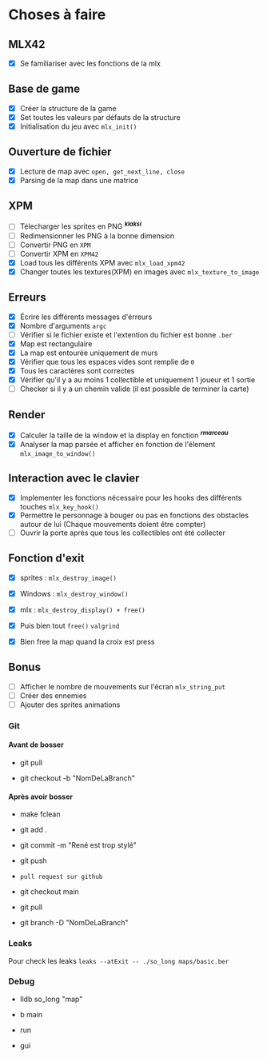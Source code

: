 # Choses à faire

## MLX42

- [x] Se familiariser avec les fonctions de la mlx 

## Base de game

- [x] Créer la structure de la game 
- [x] Set toutes les valeurs par défauts de la structure 
- [x] Initialisation du jeu avec `mlx_init()`

## Ouverture de fichier

- [x] Lecture de map avec `open, get_next_line, close`
- [x] Parsing de la map dans une matrice

## XPM

- [ ] Télecharger les sprites en PNG ***<sup>klaksi</sup>***
- [ ] Redimensionner les PNG à la bonne dimension
- [ ] Convertir PNG en `XPM`
- [ ] Convertir XPM en `XPM42`
- [x] Load tous les différents XPM avec `mlx_load_xpm42`
- [x] Changer toutes les textures(XPM) en images avec `mlx_texture_to_image`

## Erreurs

- [x] Écrire les différents messages d'érreurs
- [x] Nombre d'arguments `argc`
- [ ] Vérifier si le fichier existe et l'extention du fichier est bonne `.ber`
- [x] Map est rectangulaire
- [x] La map est entourée uniquement de murs
- [x] Vérifier que tous les espaces vides sont remplie de `0`
- [x] Tous les caractères sont correctes
- [x] Vérifier qu'il y a au moins 1 collectible et uniquement 1 joueur et 1 sortie
- [ ] Checker si il y a un chemin valide (il est possible de terminer la carte)

## Render

- [x] Calculer la taille de la window et la display en fonction ***<sup>rmarceau</sup>***
- [x] Analyser la map parsée et afficher en fonction de l'élement `mlx_image_to_window()`

## Interaction avec le clavier

- [x] Implementer les fonctions nécessaire pour les hooks des différents touches `mlx_key_hook()`
- [x] Permettre le personnage à bouger ou pas en fonctions des obstacles autour de lui (Chaque mouvements doient être compter)
- [ ] Ouvrir la porte après que tous les collectibles ont été collecter

## Fonction d'exit

- [x] sprites : `mlx_destroy_image()`
- [x] Windows : `mlx_destroy_window()`
- [x] mlx : `mlx_destroy_display() + free()`
- [x] Puis bien tout `free()` `valgrind`
- [x] Bien free la map quand la croix est press


## Bonus

- [ ] Afficher le nombre de mouvements sur l'écran `mlx_string_put`
- [ ] Créer des ennemies
- [ ] Ajouter des sprites animations

### Git

#### Avant de bosser
- git pull

- git checkout -b "NomDeLaBranch"

#### Après avoir bosser

- make fclean

- git add .

- git commit -m "René est trop stylé"

- git push

- `pull request sur github`

- git checkout main

- git pull

- git branch -D "NomDeLaBranch"
### Leaks

Pour check les leaks `leaks --atExit -- ./so_long maps/basic.ber`

### Debug

- lldb so_long "map"

- b main

- run

- gui
